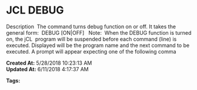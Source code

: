# JCL DEBUG

Description  The command turns debug function on or off. It takes the general form:  DEBUG [ON|OFF]   Note:  When the DEBUG function is turned on, the jCL  program will be suspended before each command (line) is executed. Displayed will be the program name and the next command to be executed. A prompt will appear expecting one of the following comma  

**Created At:** 5/28/2018 10:23:13 AM  
**Updated At:** 6/11/2018 4:17:37 AM  

**Tags:**
<badge text='jcl' vertical='middle' />

